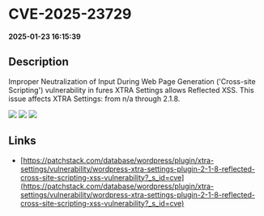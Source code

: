 # CVE-2025-23729

**2025-01-23 16:15:39**

## Description
Improper Neutralization of Input During Web Page Generation ('Cross-site Scripting') vulnerability in fures XTRA Settings allows Reflected XSS. This issue affects XTRA Settings: from n/a through 2.1.8.

![](https://img.shields.io/static/v1?label=Score&message=7.1&color=red)
![](https://img.shields.io/static/v1?label=Severity&message=HIGH&color=red)
![](https://img.shields.io/static/v1?label=CWE&message=XSS&color=green)

## Links
- [https://patchstack.com/database/wordpress/plugin/xtra-settings/vulnerability/wordpress-xtra-settings-plugin-2-1-8-reflected-cross-site-scripting-xss-vulnerability?_s_id=cve](https://patchstack.com/database/wordpress/plugin/xtra-settings/vulnerability/wordpress-xtra-settings-plugin-2-1-8-reflected-cross-site-scripting-xss-vulnerability?_s_id=cve)
